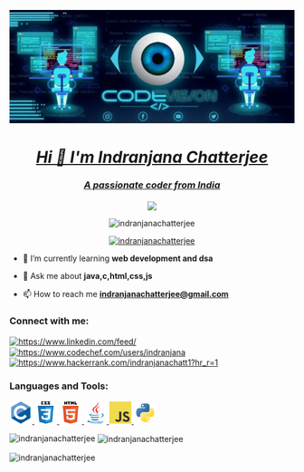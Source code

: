 ![logo](5c97d4eb7d367_thumb900.webp)
<h1 align="center"  > <i> <b> <u> 
   Hi 👋 I'm  Indranjana  Chatterjee 
  </u> </b> </i> </h1>
<h3 align="center"  ><i> <u> A passionate coder from India </u> </i> </h3>
<div align="center" width=100% >
   
   <img align="center"  width=60%  src="https://user-images.githubusercontent.com/59734313/157189039-c09b3e38-9f42-42c0-ab54-14f1574190a7.gif">
   

   </div>
   
<p align="center"> <img src="https://komarev.com/ghpvc/?username=indranjanachatterjee&label=Profile%20views&color=0e75b6&style=flat" alt="indranjanachatterjee" /> </p>

<div align="center"><p align="center"> <a href="https://github.com/ryo-ma/github-profile-trophy"><img src="https://github-profile-trophy.vercel.app/?username=indranjanachatterjee&theme=matrix" alt="indranjanachatterjee" /></a> </p></div>

- 🌱 I’m currently learning **web development and dsa**

- 💬 Ask me about **java,c,html,css,js**

- 📫 How to reach me **indranjanachatterjee@gmail.com**

<h3 align="left">Connect with me:</h3>
<p align="left">
<a href="https://linkedin.com/in/https://www.linkedin.com/feed/" target="blank"><img align="center" src="https://raw.githubusercontent.com/rahuldkjain/github-profile-readme-generator/master/src/images/icons/Social/linked-in-alt.svg" alt="https://www.linkedin.com/feed/" height="30" width="40" /></a>
<a href="https://www.codechef.com/users/https://www.codechef.com/users/indranjana" target="blank"><img align="center" src="https://cdn.jsdelivr.net/npm/simple-icons@3.1.0/icons/codechef.svg" alt="https://www.codechef.com/users/indranjana" height="30" width="40" /></a>
<a href="https://www.hackerrank.com/https://www.hackerrank.com/indranjanachatt1?hr_r=1" target="blank"><img align="center" src="https://raw.githubusercontent.com/rahuldkjain/github-profile-readme-generator/master/src/images/icons/Social/hackerrank.svg" alt="https://www.hackerrank.com/indranjanachatt1?hr_r=1" height="30" width="40" /></a>
</p>

<h3 align="left">Languages and Tools:</h3>
<p align="left"> <a href="https://www.cprogramming.com/" target="_blank" rel="noreferrer"> <img src="https://raw.githubusercontent.com/devicons/devicon/master/icons/c/c-original.svg" alt="c" width="40" height="40"/> </a> <a href="https://www.w3schools.com/css/" target="_blank" rel="noreferrer"> <img src="https://raw.githubusercontent.com/devicons/devicon/master/icons/css3/css3-original-wordmark.svg" alt="css3" width="40" height="40"/> </a> <a href="https://www.w3.org/html/" target="_blank" rel="noreferrer"> <img src="https://raw.githubusercontent.com/devicons/devicon/master/icons/html5/html5-original-wordmark.svg" alt="html5" width="40" height="40"/> </a> <a href="https://www.java.com" target="_blank" rel="noreferrer"> <img src="https://raw.githubusercontent.com/devicons/devicon/master/icons/java/java-original.svg" alt="java" width="40" height="40"/> </a> <a href="https://developer.mozilla.org/en-US/docs/Web/JavaScript" target="_blank" rel="noreferrer"> <img src="https://raw.githubusercontent.com/devicons/devicon/master/icons/javascript/javascript-original.svg" alt="javascript" width="40" height="40"/> </a> <a href="https://www.python.org" target="_blank" rel="noreferrer"> <img src="https://raw.githubusercontent.com/devicons/devicon/master/icons/python/python-original.svg" alt="python" width="40" height="40"/> </a> </p>
<p><img align="left" src="https://github-readme-stats.vercel.app/api/top-langs?username=indranjanachatterjee&show_icons=true&locale=en&layout=compact&theme=dark" alt="indranjanachatterjee" /></p>


<p>&nbsp;<img align="center" src="https://github-readme-stats.vercel.app/api?username=indranjanachatterjee&show_icons=true&locale=en&theme=dark" alt="indranjanachatterjee" /></p>

<p><img align="center" src="https://github-readme-streak-stats.herokuapp.com/?user=indranjanachatterjee&theme=dark" alt="indranjanachatterjee" /></p>
